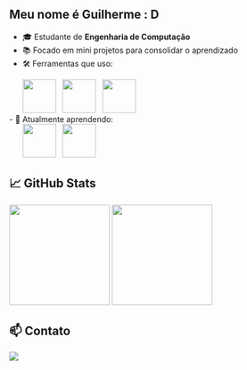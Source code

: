 ## Meu nome é Guilherme : D
- 🎓 Estudante de **Engenharia de Computação**
- 📚 Focado em mini projetos para consolidar o aprendizado
- 🛠️ Ferramentas que uso:
<div display='inline'>
&nbsp;&nbsp;&nbsp;&nbsp;&nbsp;&nbsp;<img width='60' height='60' src="https://cdn.jsdelivr.net/gh/devicons/devicon@latest/icons/vscode/vscode-original-wordmark.svg" />
&nbsp;&nbsp;<img width='60' height='60' src="https://cdn.jsdelivr.net/gh/devicons/devicon@latest/icons/git/git-original-wordmark.svg" />
&nbsp;&nbsp;<img width='60' height='60' src="https://cdn.jsdelivr.net/gh/devicons/devicon@latest/icons/pytest/pytest-original-wordmark.svg" />
</div>
- 🚀 Atualmente aprendendo:
<div display='inline'>
&nbsp;&nbsp;&nbsp;&nbsp;&nbsp;&nbsp;<img width='60' height='60' src="https://cdn.jsdelivr.net/gh/devicons/devicon@latest/icons/python/python-original.svg" />
&nbsp;&nbsp;<img width='60' height='60' src="https://cdn.jsdelivr.net/gh/devicons/devicon@latest/icons/javascript/javascript-original.svg" />
</div>

## 📈 GitHub Stats
<p align="left">
  <img height="180em" src="https://github-readme-stats.vercel.app/api?username=GuilhermeWilliamofc&show_icons=true&hide_border=true&theme=tokyonight" />
  <img height="180em" src="https://github-readme-stats.vercel.app/api/top-langs/?username=GuilhermeWilliamofc&layout=compact&hide_border=true&theme=tokyonight"/>
</p>


## 📫 Contato
<a href="mailto:desouzarodrigueswilliam@gmail.com">
<img src="https://img.shields.io/badge/Gmail-D14836?style=for-the-badge&logo=gmail&logoColor=white">
</a>

<!--
**GuilhermeWilliamofc/GuilhermeWilliamofc** is a ✨ _special_ ✨ repository because its `README.md` (this file) appears on your GitHub profile.

Here are some ideas to get you started:

- 🔭 I’m currently working on ...
- 🌱 I’m currently learning ...
- 👯 I’m looking to collaborate on ...
- 🤔 I’m looking for help with ...
- 💬 Ask me about ...
- 📫 How to reach me: ...
- 😄 Pronouns: ...
- ⚡ Fun fact: ...
-->
